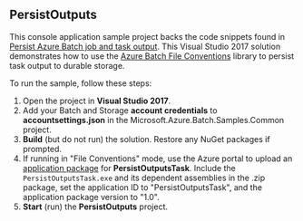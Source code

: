 ## PersistOutputs

This console application sample project backs the code snippets found in [Persist Azure Batch job and task output](http://azure.microsoft.com/documentation/articles/batch-task-output/). This Visual Studio 2017 solution demonstrates how to use the [Azure Batch File Conventions](https://www.nuget.org/packages/Microsoft.Azure.Batch.Conventions.Files/) library to persist task output to durable storage.

To run the sample, follow these steps:

1. Open the project in **Visual Studio 2017**.
2. Add your Batch and Storage **account credentials** to **accountsettings.json** in the Microsoft.Azure.Batch.Samples.Common project.
3. **Build** (but do not run) the solution. Restore any NuGet packages if prompted.
4. If running in "File Conventions" mode, use the Azure portal to upload an [application package](http://azure.microsoft.com/documentation/articles/batch-application-packages/) for **PersistOutputsTask**. Include the `PersistOutputsTask.exe` and its dependent assemblies in the .zip package, set the application ID to "PersistOutputsTask", and the application package version to "1.0".
5. **Start** (run) the **PersistOutputs** project.